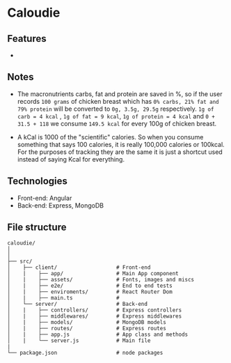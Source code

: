 # Caloudie

## Features

-

## Notes

- The macronutrients carbs, fat and protein are saved in %, so if the user records `100 grams` of chicken breast which has `0% carbs, 21% fat and 79% protein` will be converted to `0g, 3.5g, 29.5g` respectively. `1g of carb = 4 kcal` , `1g of fat = 9 kcal`, `1g of protein = 4 kcal` and `0 + 31.5 + 118` we consume `149.5 kcal` for every 100g of chicken breast.

- A kCal is 1000 of the "scientific" calories. So when you consume something that says 100 calories, it is really 100,000 calories or 100kcal. For the purposes of tracking they are the same it is just a shortcut used instead of saying Kcal for everything.

## Technologies

- Front-end: Angular
- Back-end: Express, MongoDB

## File structure

```
caloudie/
│
│
├── src/
│    ├── client/                   # Front-end
│    |    ├── app/                 # Main App component
│    |    ├── assets/              # Fonts, images and miscs
│    |    ├── e2e/                 # End to end tests
│    |    ├── enviroments/         # React Router Dom
│    |    ├── main.ts              #
│    └── server/                   # Back-end
│    |    ├── controllers/         # Express controllers
│    |    ├── middlewares/         # Express middlewares
│    |    ├── models/              # MongoDB models
│    |    ├── routes/              # Express routes
│    |    ├── app.js               # App class and methods
│    |    └── server.js            # Main file
|
└── package.json                   # node packages
```
